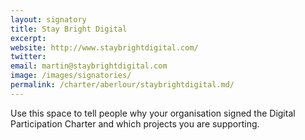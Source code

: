 ```yaml
---
layout: signatory
title: Stay Bright Digital
excerpt: 
website: http://www.staybrightdigital.com/
twitter: 
email: martin@staybrightdigital.com
image: /images/signatories/
permalink: /charter/aberlour/staybrightdigital.md/ 
---
```



Use this space to tell people why your organisation signed the Digital Participation Charter and which projects you are supporting.
